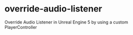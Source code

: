 # override-audio-listener
Override Audio Listener in Unreal Engine 5 by using a custom PlayerController
